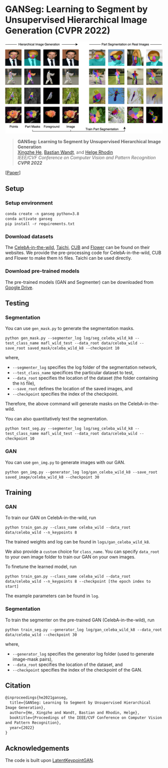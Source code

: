 # GANSeg: Learning to Segment by Unsupervised Hierarchical Image Generation (CVPR 2022)
![](assets/teaser.png)
>**GANSeg: Learning to Segment by Unsupervised Hierarchical Image Generation** <br>
>[Xingzhe He](https://xingzhehe.github.io/), [Bastian Wandt](http://bastianwandt.de/), and [Helge Rhodin](http://helge.rhodin.de/) <br>
>*IEEE/CVF Conference on Computer Vision and Pattern Recognition **CVPR 2022***

[[Paper](https://arxiv.org/abs/2112.01036)]

## Setup

### Setup environment
```
conda create -n ganseg python=3.8
conda activate ganseg
pip install -r requirements.txt
```
### Download datasets

The [CelebA-in-the-wild](https://mmlab.ie.cuhk.edu.hk/projects/CelebA.html), [Taichi](https://github.com/AliaksandrSiarohin/motion-cosegmentation), [CUB](http://www.vision.caltech.edu/visipedia/CUB-200-2011.html) and [Flower](https://www.robots.ox.ac.uk/~vgg/data/flowers/102/index.html) can be found on their websites. We provide the pre-processing code for CelebA-in-the-wild, CUB and Flower to make them `h5` files. Taichi can be used directly.

### Download pre-trained models

The pre-trained models (GAN and Segmenter) can be downloaded from [Google Drive](https://drive.google.com/drive/folders/1u-yKGETL8Z3HMnignKLikiC9VXRYXiXq?usp=sharing).

## Testing

### Segmentation

You can use `gen_mask.py` to generate the segmentation masks.
```
python gen_mask.py --segmenter_log log/seg_celeba_wild_k8 --test_class_name mafl_wild_test --data_root data/celeba_wild --save_root saved_mask/celeba_wild_k8 --checkpoint 10
```
where, 
- `--segmenter_log` specifies the log folder of the segmentation network,
- `--test_class_name` specifices the particular dataset to test, 
- `--data_root` specifies the location of the dataset (the folder containing the `h5` file), 
- `--save_root` defines the location of the saved images, and
- `--checkpoint` specifies the index of the checkpoint.

Therefore, the above command will generate masks on the CelebA-in-the-wild.
	
You can also quantitatively test the segmentation.

```
python test_seg.py --segmenter_log log/seg_celeba_wild_k8 --test_class_name mafl_wild_test --data_root data/celeba_wild --checkpoint 10
```
### GAN

You can use `gen_img.py` to generate images with our GAN.

```
python gen_img.py --generator_log log/gan_celeba_wild_k8 --save_root saved_image/celeba_wild_k8 --checkpoint 30
```

## Training

### GAN

To train our GAN on CelebA-in-the-wild, run
```
python train_gan.py --class_name celeba_wild --data_root data/celeba_wild --n_keypoints 8
```
The trained weights and log can be found in ```logs/gan_celeba_wild_k8```.

We also provide a `custom` choice for `class_name`. You can specify `data_root` to your own image folder to train our GAN on your own images.

To finetune the learned model, run
```
python train_gan.py --class_name celeba_wild --data_root data/celeba_wild --n_keypoints 8 --checkpoint [the epoch index to start]
```
The example parameters can be found in `log`. 

### Segmentation

To train the segmenter on the pre-trained GAN (CelebA-in-the-wild), run

```
python train_seg.py --generator_log log/gan_celeba_wild_k8 --data_root data/celeba_wild --checkpoint 30
```

where, 

- `--generator_log` specifies the generator log folder (used to generate image-mask pairs),
- `--data_root` specifies the location of the dataset, and
- `--checkpoint` specifies the index of the checkpoint of the GAN.

## Citation

```
@inproceedings{he2021ganseg,
  title={GANSeg: Learning to Segment by Unsupervised Hierarchical Image Generation},
  author={He, Xingzhe and Wandt, Bastian and Rhodin, Helge},
  booktitle={Proceedings of the IEEE/CVF Conference on Computer Vision and Pattern Recognition},
  year={2022}
}
```
## Acknowledgements
The code is built upon [LatentKeypointGAN](https://xingzhehe.github.io/LatentKeypointGAN/).